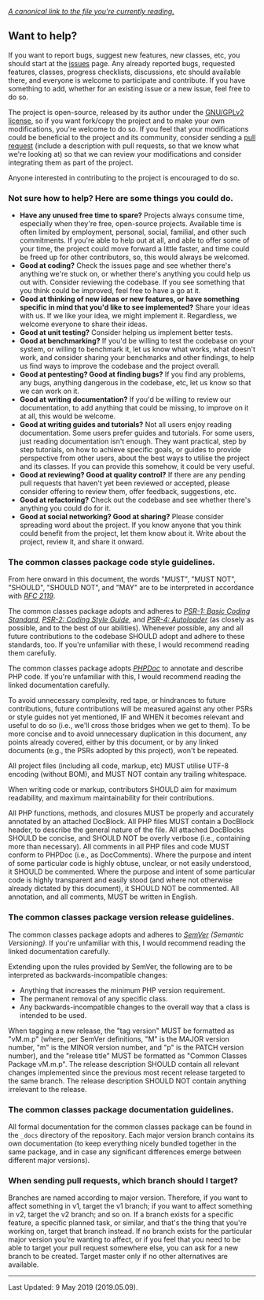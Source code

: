 *[A canonical link to the file you're currently reading.](https://github.com/Maikuolan/Common/blob/v2/CONTRIBUTING.md)*

## **Want to help?**

If you want to report bugs, suggest new features, new classes, etc, you should start at the [issues](https://github.com/Maikuolan/Common/issues) page. Any already reported bugs, requested features, classes, progress checklists, discussions, etc should available there, and everyone is welcome to participate and contribute. If you have something to add, whether for an existing issue or a new issue, feel free to do so.

The project is open-source, released by its author under the [GNU/GPLv2 license](https://github.com/Maikuolan/Common/blob/v2/LICENSE.txt), so if you want fork/copy the project and to make your own modifications, you're welcome to do so. If you feel that your modifications could be beneficial to the project and its community, consider sending a [pull request](https://github.com/Maikuolan/Common/pulls) (include a description with pull requests, so that we know what we're looking at) so that we can review your modifications and consider integrating them as part of the project.

Anyone interested in contributing to the project is encouraged to do so.

### **Not sure how to help? Here are some things you could do.**
- **Have any unused free time to spare?** Projects always consume time, especially when they're free, open-source projects. Available time is often limited by employment, personal, social, familial, and other such commitments. If you're able to help out at all, and able to offer some of your time, the project could move forward a little faster, and time could be freed up for other contributors, so, this would always be welcomed.
- **Good at coding?** Check the issues page and see whether there's anything we're stuck on, or whether there's anything you could help us out with. Consider reviewing the codebase. If you see something that you think could be improved, feel free to have a go at it.
- **Good at thinking of new ideas or new features, or have something specific in mind that you'd like to see implemented?** Share your ideas with us. If we like your idea, we might implement it. Regardless, we welcome everyone to share their ideas.
- **Good at unit testing?** Consider helping us implement better tests.
- **Good at benchmarking?** If you'd be willing to test the codebase on your system, or willing to benchmark it, let us know what works, what doesn't work, and consider sharing your benchmarks and other findings, to help us find ways to improve the codebase and the project overall.
- **Good at pentesting? Good at finding bugs?** If you find any problems, any bugs, anything dangerous in the codebase, etc, let us know so that we can work on it.
- **Good at writing documentation?** If you'd be willing to review our documentation, to add anything that could be missing, to improve on it at all, this would be welcome.
- **Good at writing guides and tutorials?** Not all users enjoy reading documentation. Some users prefer guides and tutorials. For some users, just reading documentation isn't enough. They want practical, step by step tutorials, on how to achieve specific goals, or guides to provide perspective from other users, about the best ways to utilise the project and its classes. If you can provide this somehow, it could be very useful.
- **Good at reviewing? Good at quality control?** If there are any pending pull requests that haven't yet been reviewed or accepted, please consider offering to review them, offer feedback, suggestions, etc.
- **Good at refactoring?** Check out the codebase and see whether there's anything you could do for it.
- **Good at social networking? Good at sharing?** Please consider spreading word about the project. If you know anyone that you think could benefit from the project, let them know about it. Write about the project, review it, and share it onward.

### **The common classes package code style guidelines.**

From here onward in this document, the words "MUST", "MUST NOT", "SHOULD", "SHOULD NOT", and "MAY" are to be interpreted in accordance with *[RFC 2119](https://www.ietf.org/rfc/rfc2119.txt)*.

The common classes package adopts and adheres to *[PSR-1: Basic Coding Standard](https://www.php-fig.org/psr/psr-1/)*, *[PSR-2: Coding Style Guide](https://www.php-fig.org/psr/psr-2/)*, and *[PSR-4: Autoloader](https://www.php-fig.org/psr/psr-4/)* (as closely as possible, and to the best of our abilities). Whenever possible, any and all future contributions to the codebase SHOULD adopt and adhere to these standards, too. If you're unfamiliar with these, I would recommend reading them carefully.

The common classes package adopts *[PHPDoc](https://docs.phpdoc.org/references/phpdoc/index.html)* to annotate and describe PHP code. If you're unfamiliar with this, I would recommend reading the linked documentation carefully.

To avoid unnecessary complexity, red tape, or hindrances to future contributions, future contributions will be measured against any other PSRs or style guides not yet mentioned, IF and WHEN it becomes relevant and useful to do so (i.e., we'll cross those bridges when we get to them). To be more concise and to avoid unnecessary duplication in this document, any points already covered, either by this document, or by any linked documents (e.g., the PSRs adopted by this project), won't be repeated.

All project files (including all code, markup, etc) MUST utilise UTF-8 encoding (without BOM), and MUST NOT contain any trailing whitespace.

When writing code or markup, contributors SHOULD aim for maximum readability, and maximum maintainability for their contributions.

All PHP functions, methods, and closures MUST be properly and accurately annotated by an attached DocBlock. All PHP files MUST contain a DocBlock header, to describe the general nature of the file. All attached DocBlocks SHOULD be concise, and SHOULD NOT be overly verbose (i.e., containing more than necessary). All comments in all PHP files and code MUST conform to PHPDoc (i.e., as DocComments). Where the purpose and intent of some particular code is highly obtuse, unclear, or not easily understood, it SHOULD be commented. Where the purpose and intent of some particular code is highly transparent and easily stood (and where not otherwise already dictated by this document), it SHOULD NOT be commented. All annotation, and all comments, MUST be written in English.

### **The common classes package version release guidelines.**

The common classes package adopts and adheres to *[SemVer](https://semver.org/) (Semantic Versioning)*. If you're unfamiliar with this, I would recommend reading the linked documentation carefully.

Extending upon the rules provided by SemVer, the following are to be interpreted as backwards-incompatible changes:
- Anything that increases the minimum PHP version requirement.
- The permanent removal of any specific class.
- Any backwards-incompatible changes to the overall way that a class is intended to be used.

When tagging a new release, the "tag version" MUST be formatted as "vM.m.p" (where, per SemVer definitions, "M" is the MAJOR version number, "m" is the MINOR version number, and "p" is the PATCH version number), and the "release title" MUST be formatted as "Common Classes Package vM.m.p". The release description SHOULD contain all relevant changes implemented since the previous most recent release targeted to the same branch. The release description SHOULD NOT contain anything irrelevant to the release.

### **The common classes package documentation guidelines.**

All formal documentation for the common classes package can be found in the `_docs` directory of the repository. Each major version branch contains its own documentation (to keep everything nicely bundled together in the same package, and in case any significant differences emerge between different major versions).

### **When sending pull requests, which branch should I target?**

Branches are named according to major version. Therefore, if you want to affect something in v1, target the v1 branch; if you want to affect something in v2, target the v2 branch; and so on. If a branch exists for a specific feature, a specific planned task, or similar, and that's the thing that you're working on, target that branch instead. If no branch exists for the particular major version you're wanting to affect, or if you feel that you need to be able to target your pull request somewhere else, you can ask for a new branch to be created. Target master only if no other alternatives are available.

---


Last Updated: 9 May 2019 (2019.05.09).
